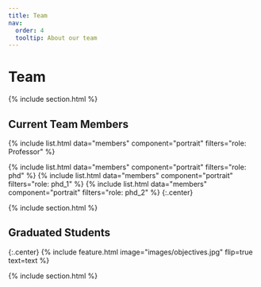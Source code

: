 ```yaml
---
title: Team
nav:
  order: 4
  tooltip: About our team
---
```


# <i class="fas fa-users"></i>Team

{% include section.html %}

## Current Team Members
{%
  include list.html
  data="members"
  component="portrait"
  filters="role: Professor"
%}

{%
  include list.html
  data="members"
  component="portrait"
  filters="role: phd"
%}
{%
  include list.html
  data="members"
  component="portrait"
  filters="role: phd_1"
%}
{%
  include list.html
  data="members"
  component="portrait"
  filters="role: phd_2"
%}
{:.center}

{% include section.html %}

## Graduated Students
{:.center}
{%
  include feature.html
  image="images/objectives.jpg"
  flip=true
  text=text
%}

{% include section.html %}





